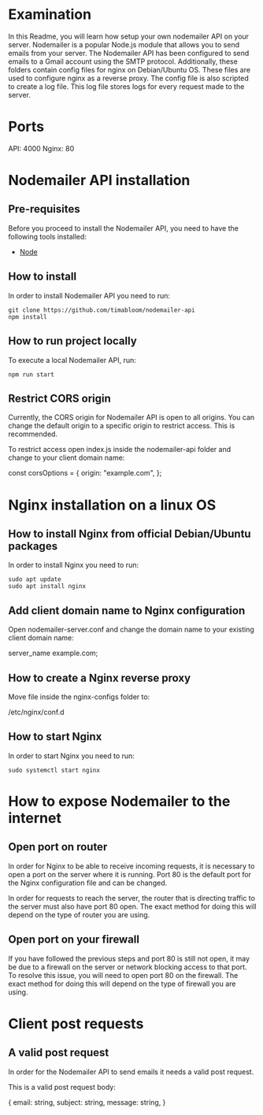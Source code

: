 # Examination

In this Readme, you will learn how setup your own nodemailer API on your server. Nodemailer is a popular Node.js module that allows you to send emails from your server. The Nodemailer API has been configured to send emails to a Gmail account using the SMTP protocol. Additionally, these folders contain config files for nginx on Debian/Ubuntu OS. These files are used to configure nginx as a reverse proxy. The config file is also scripted to create a log file. This log file stores logs for every request made to the server.

# Ports

API: 4000
Nginx: 80

# Nodemailer API installation

## Pre-requisites

Before you proceed to install the Nodemailer API, you need to have the following tools installed:

- [Node](https://nodejs.org/en/)

## How to install

In order to install Nodemailer API you need to run:

```
git clone https://github.com/timabloom/nodemailer-api
npm install
```

## How to run project locally

To execute a local Nodemailer API, run:

```
npm run start
```

## Restrict CORS origin

Currently, the CORS origin for Nodemailer API is open to all origins. You can change the default origin to a specific origin to restrict access. This is recommended.

To restrict access open index.js inside the nodemailer-api folder and change to your client domain name:

const corsOptions = {
origin: "example.com",
};

# Nginx installation on a linux OS

## How to install Nginx from official Debian/Ubuntu packages

In order to install Nginx you need to run:

```
sudo apt update
sudo apt install nginx
```

## Add client domain name to Nginx configuration

Open nodemailer-server.conf and change the domain name to your existing client domain name:

server_name example.com;

## How to create a Nginx reverse proxy

Move file inside the nginx-configs folder to:

/etc/nginx/conf.d

## How to start Nginx

In order to start Nginx you need to run:

```
sudo systemctl start nginx
```

# How to expose Nodemailer to the internet

## Open port on router

In order for Nginx to be able to receive incoming requests, it is necessary to open a port on the server where it is running. Port 80 is the default port for the Nginx configuration file and can be changed.

In order for requests to reach the server, the router that is directing traffic to the server must also have port 80 open. The exact method for doing this will depend on the type of router you are using.

## Open port on your firewall

If you have followed the previous steps and port 80 is still not open, it may be due to a firewall on the server or network blocking access to that port. To resolve this issue, you will need to open port 80 on the firewall. The exact method for doing this will depend on the type of firewall you are using.

# Client post requests

## A valid post request

In order for the Nodemailer API to send emails it needs a valid post request.

This is a valid post request body:

{
email: string,
subject: string,
message: string,
}
